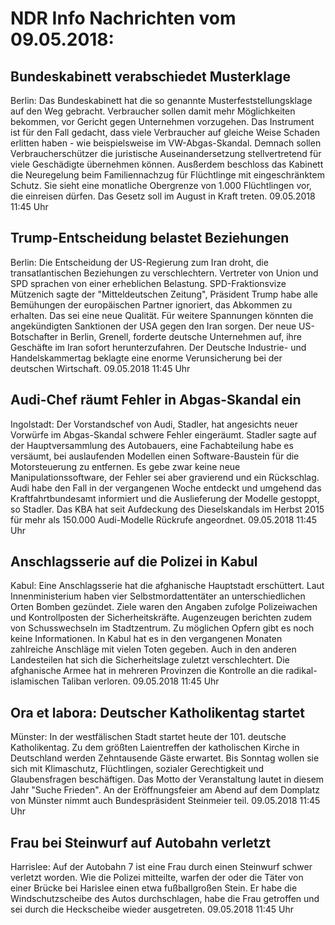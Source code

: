 # NDR Info Nachrichten vom 09.05.2018:


## Bundeskabinett verabschiedet Musterklage
Berlin: Das Bundeskabinett hat die so genannte Musterfeststellungsklage auf den Weg gebracht. Verbraucher sollen damit mehr Möglichkeiten bekommen, vor Gericht gegen Unternehmen vorzugehen. Das Instrument ist für den Fall gedacht, dass viele Verbraucher auf gleiche Weise Schaden erlitten haben - wie beispielsweise im VW-Abgas-Skandal. Demnach sollen Verbraucherschützer die juristische Auseinandersetzung stellvertretend für viele Geschädigte übernehmen können. Ausßerdem beschloss das Kabinett die Neuregelung beim Familiennachzug für Flüchtlinge mit eingeschränktem Schutz. Sie sieht eine monatliche Obergrenze von 1.000 Flüchtlingen vor, die einreisen dürfen. Das Gesetz soll im August in Kraft treten. 09.05.2018 11:45 Uhr 

## Trump-Entscheidung belastet Beziehungen
Berlin:	Die Entscheidung der US-Regierung zum Iran droht, die transatlantischen Beziehungen zu verschlechtern. Vertreter von Union und SPD sprachen von einer erheblichen Belastung. SPD-Fraktionsvize Mützenich sagte der "Mitteldeutschen Zeitung", Präsident Trump habe alle Bemühungen der europäischen Partner ignoriert, das Abkommen zu erhalten. Das sei eine neue Qualität. Für weitere Spannungen könnten die angekündigten Sanktionen der USA gegen den Iran sorgen. Der neue US-Botschafter in Berlin, Grenell, forderte deutsche Unternehmen auf, ihre Geschäfte im Iran sofort herunterzufahren. Der Deutsche Industrie- und Handelskammertag beklagte eine enorme Verunsicherung bei der deutschen Wirtschaft. 09.05.2018 11:45 Uhr 

## Audi-Chef räumt Fehler in Abgas-Skandal ein
Ingolstadt: Der Vorstandschef von Audi, Stadler, hat angesichts neuer Vorwürfe im Abgas-Skandal schwere Fehler eingeräumt. Stadler sagte auf der Hauptversammlung des Autobauers, eine Fachabteilung habe es versäumt, bei auslaufenden Modellen einen Software-Baustein für die Motorsteuerung zu entfernen. Es gebe zwar keine neue Manipulationssoftware, der Fehler sei aber gravierend und ein Rückschlag. Audi habe den Fall in der vergangenen Woche entdeckt und umgehend das Kraftfahrtbundesamt informiert und die Auslieferung der Modelle gestoppt, so Stadler. Das KBA hat seit Aufdeckung des Dieselskandals im Herbst 2015 für mehr als 150.000 Audi-Modelle Rückrufe angeordnet. 09.05.2018 11:45 Uhr 

## Anschlagsserie auf die Polizei in Kabul
Kabul: Eine Anschlagsserie hat die afghanische Hauptstadt erschüttert. Laut Innenministerium haben vier Selbstmordattentäter an unterschiedlichen Orten Bomben gezündet. Ziele waren den Angaben zufolge Polizeiwachen und Kontrollposten der Sicherheitskräfte. Augenzeugen berichten zudem von Schusswechseln im Stadtzentrum. Zu möglichen Opfern gibt es noch keine Informationen. In Kabul hat es in den vergangenen Monaten zahlreiche Anschläge mit vielen Toten gegeben. Auch in den anderen Landesteilen hat sich die Sicherheitslage zuletzt verschlechtert. Die afghanische Armee hat in mehreren Provinzen die Kontrolle an die radikal-islamischen Taliban verloren. 09.05.2018 11:45 Uhr 

## Ora et labora: Deutscher Katholikentag startet
Münster: In der westfälischen Stadt startet heute der 101. deutsche Katholikentag. Zu dem größten Laientreffen der katholischen Kirche in Deutschland werden Zehntausende Gäste erwartet. Bis Sonntag wollen sie sich mit Klimaschutz, Flüchtlingen, sozialer Gerechtigkeit und Glaubensfragen beschäftigen. Das Motto der Veranstaltung lautet in diesem Jahr "Suche Frieden". An der Eröffnungsfeier am Abend auf dem Domplatz von Münster nimmt auch Bundespräsident Steinmeier teil. 09.05.2018 11:45 Uhr 

## Frau bei Steinwurf auf Autobahn verletzt
Harrislee: Auf der Autobahn 7 ist eine Frau durch einen Steinwurf schwer verletzt worden. Wie die Polizei mitteilte, warfen der oder die Täter von einer Brücke bei Harislee einen etwa fußballgroßen Stein. Er habe die Windschutzscheibe des Autos durchschlagen, habe die Frau getroffen und sei durch die Heckscheibe wieder ausgetreten. 09.05.2018 11:45 Uhr 
